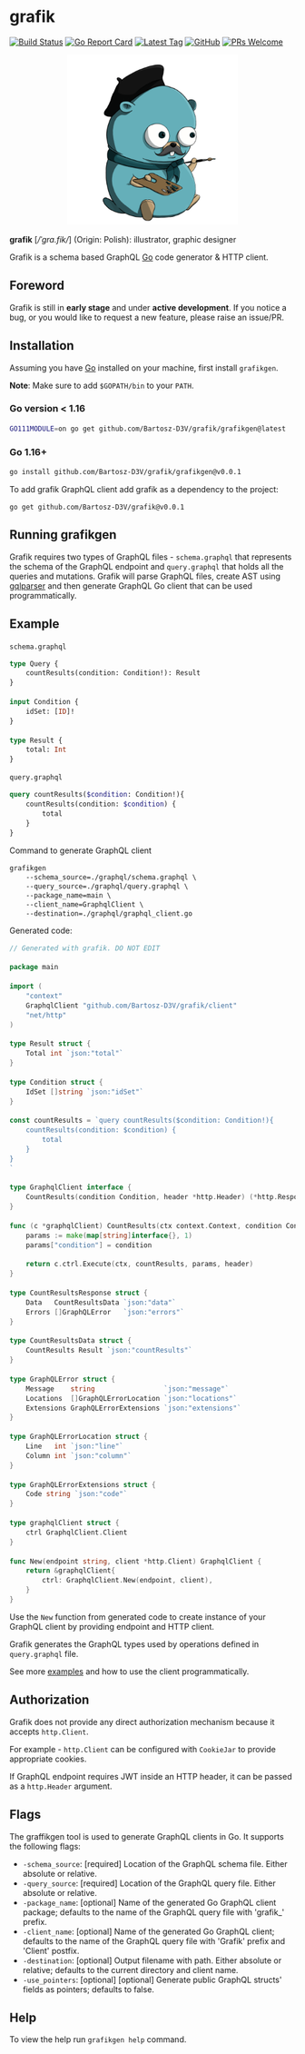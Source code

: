 # grafik

[![Build Status][ci-badge]][ci-yml]
[![Go Report Card][go-report-card-link]][go-report-card-link]
[![Latest Tag][latest-tag]][latest-tag]
[![GitHub][mit-badge]][mit-link]
[![PRs Welcome][pr-welcome-badge]][gh-contribute]

<p align="center"><img src="docs/img/logo.png" width="300" alt="grafik logo"></p>

**grafik** [*/ˈɡra.fik/*] (Origin: Polish): illustrator, graphic designer

Grafik is a schema based GraphQL [Go][golang] code generator & HTTP client.

## Foreword
Grafik is still in **early stage** and under **active development**. If you notice a bug, or you would like to request a new feature, please raise an issue/PR.

## Installation
Assuming you have [Go][golang] installed on your machine, first install `grafikgen`.

**Note**: Make sure to add `$GOPATH/bin` to your `PATH`.

### Go version < 1.16

```bash
GO111MODULE=on go get github.com/Bartosz-D3V/grafik/grafikgen@latest
```

### Go 1.16+

```bash
go install github.com/Bartosz-D3V/grafik/grafikgen@v0.0.1
```

To add grafik GraphQL client add grafik as a dependency to the project:

```shell
go get github.com/Bartosz-D3V/grafik@v0.0.1
```

## Running grafikgen
Grafik requires two types of GraphQL files - `schema.graphql` that represents the schema of the GraphQL endpoint and `query.graphql` that holds all the queries and mutations.
Grafik will parse GraphQL files, create AST using [gqlparser][gqlparser-link] and then generate GraphQL Go client that can be used programmatically.

## Example
`schema.graphql`
```graphql
type Query {
    countResults(condition: Condition!): Result
}

input Condition {
    idSet: [ID]!
}

type Result {
    total: Int
}
```

`query.graphql`
```graphql
query countResults($condition: Condition!){
    countResults(condition: $condition) {
        total
    }
}
```
Command to generate GraphQL client
```shell
grafikgen
    --schema_source=./graphql/schema.graphql \
    --query_source=./graphql/query.graphql \
    --package_name=main \
    --client_name=GraphqlClient \
    --destination=./graphql/graphql_client.go
```

Generated code:
```go
// Generated with grafik. DO NOT EDIT

package main

import (
	"context"
	GraphqlClient "github.com/Bartosz-D3V/grafik/client"
	"net/http"
)

type Result struct {
	Total int `json:"total"`
}

type Condition struct {
	IdSet []string `json:"idSet"`
}

const countResults = `query countResults($condition: Condition!){
    countResults(condition: $condition) {
        total
    }
}
`

type GraphqlClient interface {
	CountResults(condition Condition, header *http.Header) (*http.Response, error)
}

func (c *graphqlClient) CountResults(ctx context.Context, condition Condition, header *http.Header) (*http.Response, error) {
	params := make(map[string]interface{}, 1)
	params["condition"] = condition

	return c.ctrl.Execute(ctx, countResults, params, header)
}

type CountResultsResponse struct {
	Data   CountResultsData `json:"data"`
	Errors []GraphQLError   `json:"errors"`
}

type CountResultsData struct {
	CountResults Result `json:"countResults"`
}

type GraphQLError struct {
	Message    string                 `json:"message"`
	Locations  []GraphQLErrorLocation `json:"locations"`
	Extensions GraphQLErrorExtensions `json:"extensions"`
}

type GraphQLErrorLocation struct {
	Line   int `json:"line"`
	Column int `json:"column"`
}

type GraphQLErrorExtensions struct {
	Code string `json:"code"`
}

type graphqlClient struct {
	ctrl GraphqlClient.Client
}

func New(endpoint string, client *http.Client) GraphqlClient {
	return &graphqlClient{
		ctrl: GraphqlClient.New(endpoint, client),
	}
}
```

Use the `New` function from generated code to create instance of your GraphQL client by providing endpoint and HTTP client.

Grafik generates the GraphQL types used by operations defined in `query.graphql` file.

See more [examples][examples-link] and how to use the client programmatically.

## Authorization
Grafik does not provide any direct authorization mechanism because it accepts `http.Client`.

For example - `http.Client` can be configured with `CookieJar` to provide appropriate cookies.

If GraphQL endpoint requires JWT inside an HTTP header, it can be passed as a `http.Header` argument.

## Flags
The graffikgen tool is used to generate GraphQL clients in Go. It supports the following flags:

- `-schema_source`: [required] Location of the GraphQL schema file. Either absolute or relative.
- `-query_source`: [required] Location of the GraphQL query file. Either absolute or relative.
- `-package_name`: [optional] Name of the generated Go GraphQL client package; defaults to the name of the GraphQL query file with 'grafik_' prefix.
- `-client_name`: [optional] Name of the generated Go GraphQL client; defaults to the name of the GraphQL query file with 'Grafik' prefix and 'Client' postfix.
- `-destination`: [optional] Output filename with path. Either absolute or relative; defaults to the current directory and client name.
- `-use_pointers`: [optional] [optional] Generate public GraphQL structs' fields as pointers; defaults to false.

## Help
To view the help run `grafikgen help` command.

[golang]:   http://golang.org/

[ci-badge]: https://github.com/Bartosz-D3V/grafik/actions/workflows/go.yml/badge.svg

[go-report-card-link]: https://goreportcard.com/badge/github.com/Bartosz-D3V/grafik

[latest-tag]: https://img.shields.io/github/v/tag/Bartosz-D3V/grafik?sort=semver

[ci-yml]:   https://github.com/Bartosz-D3V/grafik/actions/workflows/go.yml

[mit-badge]: https://img.shields.io/github/license/mashape/apistatus.svg

[mit-link]: https://opensource.org/licenses/MIT

[pr-welcome-badge]: https://img.shields.io/badge/PRs-welcome-brightgreen.svg

[gh-contribute]: https://egghead.io/courses/how-to-contribute-to-an-open-source-project-on-github

[gqlparser-link]: https://github.com/vektah/gqlparser

[examples-link]: https://github.com/Bartosz-D3V/grafik/tree/master/examples